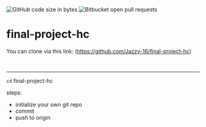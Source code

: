 ![GitHub code size in bytes](https://img.shields.io/github/languages/code-size/Jazzy-16/final-project-hc?style=plastic) ![Bitbucket open pull requests](https://img.shields.io/bitbucket/pr/Jazzy-16/final-project-hc)

# final-project-hc
You can clone via this link: (https://github.com/Jazzy-16/final-project-hc)

<br>
<hr>

`cd` final-project-hc

steps:
- initialize your own git repo
- commit
- push to origin




